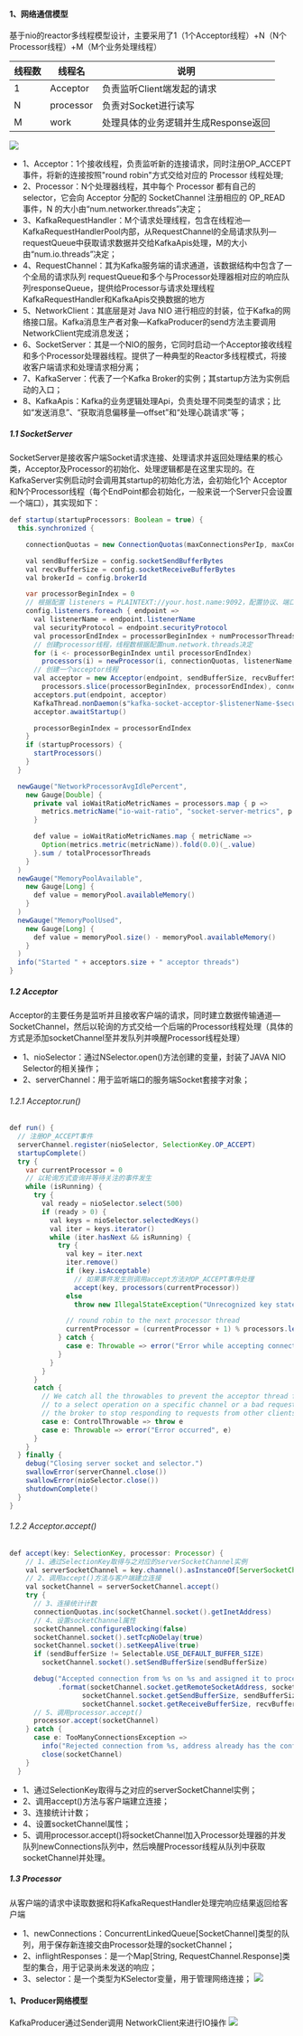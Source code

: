 #### 1、网络通信模型
基于nio的reactor多线程模型设计，主要采用了1（1个Acceptor线程）+N（N个Processor线程）+M（M个业务处理线程）

|  线程数   | 线程名  |  说明  |
|  ----  | ----  | ----  |
|  1   | Acceptor  |  负责监听Client端发起的请求  |
|  N   | processor  |  负责对Socket进行读写  |
|  M   | work  |  处理具体的业务逻辑并生成Response返回  |

![](images/network.png)

- 1、Acceptor：1个接收线程，负责监听新的连接请求，同时注册OP_ACCEPT 事件，将新的连接按照"round robin"方式交给对应的 Processor 线程处理;
- 2、Processor：N个处理器线程，其中每个 Processor 都有自己的 selector，它会向 Acceptor 分配的 SocketChannel 注册相应的 OP_READ 事件，N 的大小由“num.networker.threads”决定；
- 3、KafkaRequestHandler：M个请求处理线程，包含在线程池—KafkaRequestHandlerPool内部，从RequestChannel的全局请求队列—requestQueue中获取请求数据并交给KafkaApis处理，M的大小由“num.io.threads”决定；
- 4、RequestChannel：其为Kafka服务端的请求通道，该数据结构中包含了一个全局的请求队列 requestQueue和多个与Processor处理器相对应的响应队列responseQueue，提供给Processor与请求处理线程KafkaRequestHandler和KafkaApis交换数据的地方
- 5、NetworkClient：其底层是对 Java NIO 进行相应的封装，位于Kafka的网络接口层。Kafka消息生产者对象—KafkaProducer的send方法主要调用NetworkClient完成消息发送；
- 6、SocketServer：其是一个NIO的服务，它同时启动一个Acceptor接收线程和多个Processor处理器线程。提供了一种典型的Reactor多线程模式，将接收客户端请求和处理请求相分离；
- 7、KafkaServer：代表了一个Kafka Broker的实例；其startup方法为实例启动的入口；
- 8、KafkaApis：Kafka的业务逻辑处理Api，负责处理不同类型的请求；比如“发送消息”、“获取消息偏移量—offset”和“处理心跳请求”等；

##### 1.1 SocketServer
SocketServer是接收客户端Socket请求连接、处理请求并返回处理结果的核心类，Acceptor及Processor的初始化、处理逻辑都是在这里实现的。在KafkaServer实例启动时会调用其startup的初始化方法，会初始化1个 Acceptor和N个Processor线程（每个EndPoint都会初始化，一般来说一个Server只会设置一个端口），其实现如下：
```Java
def startup(startupProcessors: Boolean = true) {
  this.synchronized {

    connectionQuotas = new ConnectionQuotas(maxConnectionsPerIp, maxConnectionsPerIpOverrides)

    val sendBufferSize = config.socketSendBufferBytes
    val recvBufferSize = config.socketReceiveBufferBytes
    val brokerId = config.brokerId

    var processorBeginIndex = 0
    // 根据配置 listeners = PLAINTEXT://your.host.name:9092，配置协议、端口
    config.listeners.foreach { endpoint =>
      val listenerName = endpoint.listenerName
      val securityProtocol = endpoint.securityProtocol
      val processorEndIndex = processorBeginIndex + numProcessorThreads
      // 创建processor线程，线程数根据配置num.network.threads决定
      for (i <- processorBeginIndex until processorEndIndex)
        processors(i) = newProcessor(i, connectionQuotas, listenerName, securityProtocol, memoryPool)
      // 创建一个acceptor线程
      val acceptor = new Acceptor(endpoint, sendBufferSize, recvBufferSize, brokerId,
        processors.slice(processorBeginIndex, processorEndIndex), connectionQuotas)
      acceptors.put(endpoint, acceptor)
      KafkaThread.nonDaemon(s"kafka-socket-acceptor-$listenerName-$securityProtocol-${endpoint.port}", acceptor).start()
      acceptor.awaitStartup()

      processorBeginIndex = processorEndIndex
    }
    if (startupProcessors) {
      startProcessors()
    }
  }

  newGauge("NetworkProcessorAvgIdlePercent",
    new Gauge[Double] {
      private val ioWaitRatioMetricNames = processors.map { p =>
        metrics.metricName("io-wait-ratio", "socket-server-metrics", p.metricTags)
      }

      def value = ioWaitRatioMetricNames.map { metricName =>
        Option(metrics.metric(metricName)).fold(0.0)(_.value)
      }.sum / totalProcessorThreads
    }
  )
  newGauge("MemoryPoolAvailable",
    new Gauge[Long] {
      def value = memoryPool.availableMemory()
    }
  )
  newGauge("MemoryPoolUsed",
    new Gauge[Long] {
      def value = memoryPool.size() - memoryPool.availableMemory()
    }
  )
  info("Started " + acceptors.size + " acceptor threads")
}
```
##### 1.2 Acceptor
Acceptor的主要任务是监听并且接收客户端的请求，同时建立数据传输通道—SocketChannel，然后以轮询的方式交给一个后端的Processor线程处理（具体的方式是添加socketChannel至并发队列并唤醒Processor线程处理）
- 1、nioSelector：通过NSelector.open()方法创建的变量，封装了JAVA NIO Selector的相关操作；
- 2、serverChannel：用于监听端口的服务端Socket套接字对象；

###### 1.2.1 Acceptor.run()
```JAVA
def run() {
  // 注册OP_ACCEPT事件
  serverChannel.register(nioSelector, SelectionKey.OP_ACCEPT)
  startupComplete()
  try {
    var currentProcessor = 0
    // 以轮询方式查询并等待关注的事件发生
    while (isRunning) {
      try {
        val ready = nioSelector.select(500)
        if (ready > 0) {
          val keys = nioSelector.selectedKeys()
          val iter = keys.iterator()
          while (iter.hasNext && isRunning) {
            try {
              val key = iter.next
              iter.remove()
              if (key.isAcceptable)
                // 如果事件发生则调用accept方法对OP_ACCEPT事件处理
                accept(key, processors(currentProcessor))
              else
                throw new IllegalStateException("Unrecognized key state for acceptor thread.")

              // round robin to the next processor thread
              currentProcessor = (currentProcessor + 1) % processors.length
            } catch {
              case e: Throwable => error("Error while accepting connection", e)
            }
          }
        }
      }
      catch {
        // We catch all the throwables to prevent the acceptor thread from exiting on exceptions due
        // to a select operation on a specific channel or a bad request. We don't want
        // the broker to stop responding to requests from other clients in these scenarios.
        case e: ControlThrowable => throw e
        case e: Throwable => error("Error occurred", e)
      }
    }
  } finally {
    debug("Closing server socket and selector.")
    swallowError(serverChannel.close())
    swallowError(nioSelector.close())
    shutdownComplete()
  }
}
```

###### 1.2.2 Acceptor.accept()
```JAVA
def accept(key: SelectionKey, processor: Processor) {
    // 1、通过SelectionKey取得与之对应的serverSocketChannel实例
    val serverSocketChannel = key.channel().asInstanceOf[ServerSocketChannel]
    // 2、调用accept()方法与客户端建立连接
    val socketChannel = serverSocketChannel.accept()
    try {
      // 3、连接统计计数
      connectionQuotas.inc(socketChannel.socket().getInetAddress)
      // 4、设置socketChannel属性
      socketChannel.configureBlocking(false)
      socketChannel.socket().setTcpNoDelay(true)
      socketChannel.socket().setKeepAlive(true)
      if (sendBufferSize != Selectable.USE_DEFAULT_BUFFER_SIZE)
        socketChannel.socket().setSendBufferSize(sendBufferSize)

      debug("Accepted connection from %s on %s and assigned it to processor %d, sendBufferSize [actual|requested]: [%d|%d] recvBufferSize [actual|requested]: [%d|%d]"
            .format(socketChannel.socket.getRemoteSocketAddress, socketChannel.socket.getLocalSocketAddress, processor.id,
                  socketChannel.socket.getSendBufferSize, sendBufferSize,
                  socketChannel.socket.getReceiveBufferSize, recvBufferSize))
      // 5、调用processor.accept()
      processor.accept(socketChannel)
    } catch {
      case e: TooManyConnectionsException =>
        info("Rejected connection from %s, address already has the configured maximum of %d connections.".format(e.ip, e.count))
        close(socketChannel)
    }
  }
```
- 1、通过SelectionKey取得与之对应的serverSocketChannel实例；
- 2、调用accept()方法与客户端建立连接；
- 3、连接统计计数；
- 4、设置socketChannel属性；
- 5、调用processor.accept()将socketChannel加入Processor处理器的并发队列newConnections队列中，然后唤醒Processor线程从队列中获取socketChannel并处理。

##### 1.3 Processor
从客户端的请求中读取数据和将KafkaRequestHandler处理完响应结果返回给客户端
- 1、newConnections：ConcurrentLinkedQueue[SocketChannel]类型的队列，用于保存新连接交由Processor处理的socketChannel；
- 2、inflightResponses：是一个Map[String, RequestChannel.Response]类型的集合，用于记录尚未发送的响应；
- 3、selector：是一个类型为KSelector变量，用于管理网络连接；
![](images/processor.png)






#### 1、Producer网络模型
KafkaProducer通过Sender调用 NetworkClient来进行IO操作
![](images/producer-network.png)
